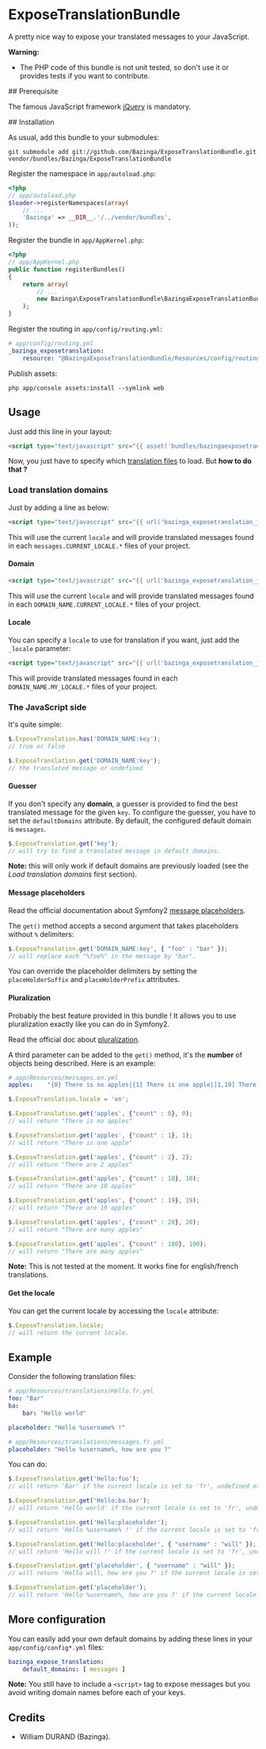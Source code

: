 # ExposeTranslationBundle

A pretty nice way to expose your translated messages to your JavaScript.

**Warning:**

* The PHP code of this bundle is not unit tested, so don't use it or provides tests if you want to contribute.


## Prerequisite

The famous JavaScript framework [jQuery](http://jquery.com/) is mandatory.


## Installation

As usual, add this bundle to your submodules:

    git submodule add git://github.com/Bazinga/ExposeTranslationBundle.git vendor/bundles/Bazinga/ExposeTranslationBundle

Register the namespace in `app/autoload.php`:

``` php
<?php
// app/autoload.php
$loader->registerNamespaces(array(
    // ...
    'Bazinga' => __DIR__.'/../vendor/bundles',
));
```

Register the bundle in `app/AppKernel.php`:

``` php
<?php
// app/AppKernel.php
public function registerBundles()
{
    return array(
        // ...
        new Bazinga\ExposeTranslationBundle\BazingaExposeTranslationBundle(),
    );
}
```

Register the routing in `app/config/routing.yml`:

``` yaml
# app/config/routing.yml
_bazinga_exposetranslation:
    resource: "@BazingaExposeTranslationBundle/Resources/config/routing/routing.xml"
```

Publish assets:

    php app/console assets:install --symlink web


## Usage

Just add this line in your layout:

``` html
<script type="text/javascript" src="{{ asset('bundles/bazingaexposetranslation/js/translation.js') }}"></script>
```

Now, you just have to specify which [translation files](http://symfony.com/doc/current/book/translation.html#translation-locations-and-naming-conventions) to load.
But **how to do that ?**


### Load translation domains

Just by adding a line as below:

``` html
<script type="text/javascript" src="{{ url('bazinga_exposetranslation_js' }}"></script>
```

This will use the current `locale` and will provide translated messages found in each `messages.CURRENT_LOCALE.*` files of your project.

#### Domain

``` html
<script type="text/javascript" src="{{ url('bazinga_exposetranslation_js', { 'domain_name': 'DOMAIN_NAME' } }}"></script>
```

This will use the current `locale` and will provide translated messages found in each `DOMAIN_NAME.CURRENT_LOCALE.*` files of your project.

#### Locale

You can specify a `locale` to use for translation if you want, just add the `_locale` parameter:

``` html
<script type="text/javascript" src="{{ url('bazinga_exposetranslation_js', { 'domain_name': 'DOMAIN_NAME', '_locale' : 'MY_LOCALE' } }}"></script>
```

This will provide translated messages found in each `DOMAIN_NAME.MY_LOCALE.*` files of your project.


### The JavaScript side

It's quite simple:

``` javascript
$.ExposeTranslation.has('DOMAIN_NAME:key');
// true or false

$.ExposeTranslation.get('DOMAIN_NAME:key');
// the translated message or undefined
```

#### Guesser

If you don't specify any **domain**, a guesser is provided to find the best translated message for the given `key`.
To configure the guesser, you have to set the `defaultDomains` attribute. By default, the configured default domain is `messages`.

``` javascript
$.ExposeTranslation.get('key');
// will try to find a translated message in default domains.
```

**Note:** this will only work if default domains are previously loaded (see the _Load translation domains_ first section).

#### Message placeholders

Read the official documentation about Symfony2 [message placeholders](http://symfony.com/doc/current/book/translation.html#message-placeholders).

The `get()` method accepts a second argument that takes placeholders without `%` delimiters:

``` javascript
$.ExposeTranslation.get('DOMAIN_NAME:key', { "foo" : "bar" });
// will replace each "%foo%" in the message by "bar".
```

You can override the placeholder delimiters by setting the `placeHolderSuffix` and `placeHolderPrefix` attributes.

#### Pluralization

Probably the best feature provided in this bundle ! It allows you to use pluralization exactly like you can do in Symfony2.

Read the official doc about [pluralization](http://symfony.com/doc/current/book/translation.html#pluralization).

A third parameter can be added to the `get()` method, it's the **number** of objects being described. Here is an example:

``` yaml
# app/Resources/messages.en.yml
apples:    "{0} There is no apples|{1} There is one apple|]1,19] There are %count% apples|[20,Inf] There are many apples"
```

``` javascript
$.ExposeTranslation.locale = 'en';

$.ExposeTranslation.get('apples', {"count" : 0}, 0);
// will return "There is no apples"

$.ExposeTranslation.get('apples', {"count" : 1}, 1);
// will return "There is one apple"

$.ExposeTranslation.get('apples', {"count" : 2}, 2);
// will return "There are 2 apples"

$.ExposeTranslation.get('apples', {"count" : 10}, 10);
// will return "There are 10 apples"

$.ExposeTranslation.get('apples', {"count" : 19}, 19);
// will return "There are 19 apples"

$.ExposeTranslation.get('apples', {"count" : 20}, 20);
// will return "There are many apples"

$.ExposeTranslation.get('apples', {"count" : 100}, 100);
// will return "There are many apples"
```

**Note:** This is not tested at the moment. It works fine for english/french translations.

#### Get the locale

You can get the current locale by accessing the `locale` attribute:

``` javascript
$.ExposeTranslation.locale;
// will return the current locale.
```


## Example

Consider the following translation files:

``` yaml
# app/Resources/translations/Hello.fr.yml
foo: "Bar"
ba:
    bar: "Hello world"

placeholder: "Hello %username% !"
```

``` yaml
# app/Resources/translations/messages.fr.yml
placeholder: "Hello %username%, how are you ?"
```

You can do:

``` javascript
$.ExposeTranslation.get('Hello:foo');
// will return 'Bar' if the current locale is set to 'fr', undefined otherwise.

$.ExposeTranslation.get('Hello:ba.bar');
// will return 'Hello world' if the current locale is set to 'fr', undefined otherwise.

$.ExposeTranslation.get('Hello:placeholder');
// will return 'Hello %username% !' if the current locale is set to 'fr', undefined otherwise.

$.ExposeTranslation.get('Hello:placeholder', { "username" : "will" });
// will return 'Hello will !' if the current locale is set to 'fr', undefined otherwise.

$.ExposeTranslation.get('placeholder', { "username" : "will" });
// will return 'Hello will, how are you ?' if the current locale is set to 'fr', undefined otherwise.

$.ExposeTranslation.get('placeholder');
// will return 'Hello %username%, how are you ?' if the current locale is set to 'fr', undefined otherwise.
```


## More configuration

You can easily add your own default domains by adding these lines in your `app/config/config*.yml` files:

``` yaml
bazinga_expose_translation:
    default_domains: [ messages ]
```

**Note:** You still have to include a `<script>` tag to expose messages but you avoid writing domain names before each of your keys.


## Credits

* William DURAND (Bazinga).
